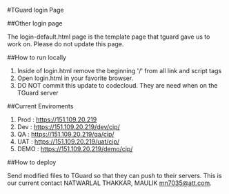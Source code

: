 #TGuard login Page

##Other login page

The login-default.html page is the template page that tguard gave us to work on. Please do not update this page.

##How to run locally

1. Inside of login.html remove the beginning '/' from all link and script tags
1. Open login.html in your favorite browser.
1. DO NOT commit this update to codecloud. They are need when on the TGuard server

##Current Enviroments

1. Prod : https://151.109.20.219
1. Dev  : https://151.109.20.219/dev/cip/
1. QA   : https://151.109.20.219/qa/cip/
1. UAT  : https://151.109.20.219/uat/cip/
1. DEMO : https://151.109.20.219/demo/cip/

##How to deploy

Send modified files to TGuard so that they can push to their servers. This is our current contact NATWARLAL THAKKAR, MAULIK <mn7035@att.com>.